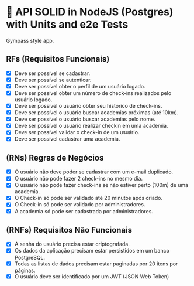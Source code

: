 # 🚀 API SOLID in NodeJS (Postgres) with Units and e2e Tests

Gympass style app.

## RFs (Requisitos Funcionais)

- [x] Deve ser possível se cadastrar.
- [x] Deve ser possível se autenticar.
- [x] Deve ser possível obter o perfil de um usuário logado.
- [x] Deve ser possível obter um número de check-ins realizados pelo usuário logado.
- [x] Deve ser possível o usuário obter seu histórico de check-ins.
- [x] Deve ser possível o usuário buscar academias próximas (até 10km).
- [x] Deve ser possível o usuário buscar academias pelo nome.
- [x] Deve ser possível o usuário realizar checkin em uma academia.
- [x] Deve ser possível validar o check-in de um usuário.
- [x] Deve ser possível cadastrar uma academia.

## (RNs) Regras de Negócios

- [x] O usuário não deve poder se cadastrar com um e-mail duplicado.
- [x] O usuário não pode fazer 2 check-ins no mesmo dia.
- [x] O usuário não pode fazer check-ins se não estiver perto (100m) de uma academia.
- [x] O Check-in só pode ser validado até 20 minutos após criado.
- [x] O Check-in só pode ser validado por administradores.
- [x] A academia só pode ser cadastrada por administradores.

## (RNFs) Requisitos Não Funcionais

- [x] A senha do usuário precisa estar criptografada.
- [x] Os dados da aplicação precisam estar persistidos em um banco PostgreSQL.
- [x] Todas as listas de dados precisam estar paginadas por 20 itens por páginas.
- [x] O usuário deve ser identificado por um JWT (JSON Web Token)
